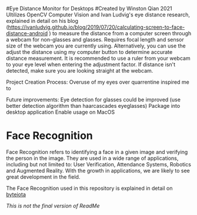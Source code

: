 #Eye Distance Monitor for Desktops
#Created by Winston Qian 2021
Ultilizes OpenCV Computer Vision and Ivan Ludvig's eye distance research, explained in detail on his blog (https://ivanludvig.github.io/blog/2019/07/20/calculating-screen-to-face-distance-android
) to measure the distance from a computer screen through a webcam for non-glasses and glasses. Requires focal length and sensor size of the webcam you are currently using. Alternatively, you can use the adjust the distance using my computer button to determine accurate distance measurement. It is recommended to use a ruler from your webcam to your eye level when entering the adjustment factor. If distance isn't detected, make sure you are looking straight at the webcam. 

Project Creation Process:
Overuse of my eyes over quarrentine inspired me to 

Future improvements:
Eye detection for glasses could be improved (use better detection algorithm than haarcascades eyeglasses) 
Package into desktop application
Enable usage on MacOS 


# Face Recognition
Face Recognition refers to identifying a face in a given image and verifying the person in the image. They are used in a wide range of applications, including but not limited to: User Verification, Attendance Systems, Robotics and Augmented Reality. With the growth in applications, we are likely to see great development in the field.

The Face Recognition used in this repository is explained in detail on [byteiota](https://byteiota.com/face-recognition/)

*This is not the final version of ReadMe*
